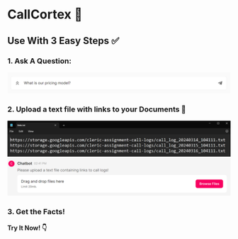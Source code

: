 # CallCortex 🤖
## Use With 3 Easy Steps ✅

### 1. Ask A Question:
![question](./image.png)

### 2. Upload a text file with links to your Documents 📄
![txt file](./image-1.png) 
![upload button](./image-2.png)

### 3. Get the Facts!

**Try It Now! 👇**
